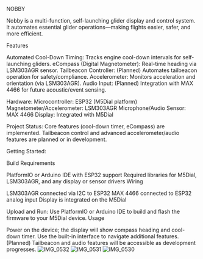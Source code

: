 NOBBY

Nobby is a multi-function, self-launching glider display and control system. It automates essential glider operations—making flights easier, safer, and more efficient.

Features

Automated Cool-Down Timing: Tracks engine cool-down intervals for self-launching gliders.
eCompass (Digital Magnetometer): Real-time heading via LSM303AGR sensor.
Tailbeacon Controller: (Planned) Automates tailbeacon operation for safety/compliance.
Accelerometer: Monitors acceleration and orientation (via LSM303AGR).
Audio Input: (Planned) Integration with MAX 4466 for future acoustic/event sensing.

Hardware:
Microcontroller: ESP32 (M5Dial platform)
Magnetometer/Accelerometer: LSM303AGR
Microphone/Audio Sensor: MAX 4466
Display: Integrated with M5Dial

Project Status:
Core features (cool-down timer, eCompass) are implemented.
Tailbeacon control and advanced accelerometer/audio features are planned or in development.

Getting Started:

Build Requirements

PlatformIO or Arduino IDE with ESP32 support
Required libraries for M5Dial, LSM303AGR, and any display or sensor drivers
Wiring

LSM303AGR connected via I2C to ESP32
MAX 4466 connected to ESP32 analog input
Display is integrated on the M5Dial

Upload and Run:
Use PlatformIO or Arduino IDE to build and flash the firmware to your M5Dial device.
Usage

Power on the device; the display will show compass heading and cool-down timer.
Use the built-in interface to navigate additional features.
(Planned) Tailbeacon and audio features will be accessible as development progresses.
![IMG_0532](https://github.com/user-attachments/assets/493f5045-d8d0-46be-abe3-a38e8b9b6621)
![IMG_0531](https://github.com/user-attachments/assets/516c7c49-e209-4100-9990-588169252220)
![IMG_0530](https://github.com/user-attachments/assets/035f390f-9f4e-4a23-a005-792072350df6)
